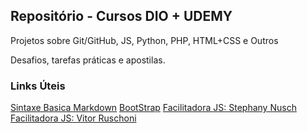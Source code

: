 ## Repositório - Cursos DIO + UDEMY

Projetos sobre Git/GitHub, JS, Python, PHP, HTML+CSS e Outros

Desafios, tarefas práticas e apostilas.

### Links Úteis

[Sintaxe Basica Markdown](https://www.markdownguide.org/basic-syntax/)
[BootStrap](https://getbootstrap.com/)
[Facilitadora JS: Stephany Nusch](https://github.com/stebsnusch)
[Facilitadora JS: Vitor Ruschoni](https://github.com/ruschoni02)
